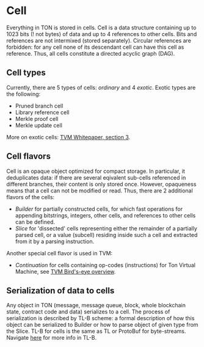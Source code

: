 # Cell
Everything in TON is stored in cells.
Cell is a data structure containing up to 1023 bits (! not bytes) of data and up to 4 references to other cells. Bits and references are not intermixed (stored separately). Circular references are forbidden: for any cell none of its descendant cell can have this cell as reference. Thus, all cells constitute a directed acyclic graph (DAG).

## Cell types
Currently, there are 5 types of cells: _ordinary_ and 4 _exotic_.
Exotic types are the following:
* Pruned branch cell
* Library reference cell
* Merkle proof cell
* Merkle update cell

More on exotic cells: [TVM Whitepaper, section 3](https://ton.org/tvm.pdf).

## Cell flavors
Cell is an opaque object optimized for compact storage. In particular, it deduplicates data: if there are several eqivalent sub-cells referenced in different branches, their content is only stored once. However, opaqueness means that a cell can not be modified or read. Thus, there are 2 additional flavors of the cells:
* _Builder_ for partially constructed cells, for which fast operations for appending bitstrings, integers, other cells, and references to other cells can be defined.
* _Slice_ for 'dissected' cells representing either the remainder of a partially parsed cell, or a value (subcell) residing inside such a cell and extracted from it by a parsing instruction.

Another special cell flavor is used in TVM:

* _Continuation_  for cells containing op-codes (instructions) for Ton Virtual Machine, see [TVM Bird's-eye overview](/smart-contracts/tvm_overview.md).

## Serialization of data to cells
Any object in TON (message, message queue, block, whole blockchain state, contract code and data) serializes to a cell. The process of serialization is described by TL-B scheme: a formal description of how this object can be serialized to Builder or how to parse object of given type from the Slice.
TL-B for cells is the same as TL or ProtoBuf for byte-streams.
Navigate [here](/overviews/TL-B.md) for more info in TL-B.
